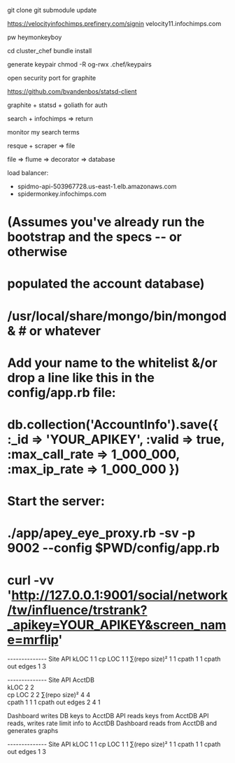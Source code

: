 
git clone
git submodule update

https://velocityinfochimps.prefinery.com/signin
velocity11.infochimps.com

pw heymonkeyboy


cd cluster_chef
bundle install

generate keypair
chmod -R og-rwx .chef/keypairs


open security port for graphite

https://github.com/bvandenbos/statsd-client




graphite + statsd + goliath for auth


search + infochimps => return

monitor my search terms

resque + scraper => file

file => flume => decorator => database


load balancer:
* spidmo-api-503967728.us-east-1.elb.amazonaws.com
* spidermonkey.infochimps.com


# (Assumes you've already run the bootstrap and the specs -- or otherwise
# populated the account database)
#
#   /usr/local/share/mongo/bin/mongod & # or whatever
#
# Add your name to the whitelist &/or drop a line like this in the config/app.rb file:
#
#   db.collection('AccountInfo').save({ :_id => 'YOUR_APIKEY', :valid => true,  :max_call_rate => 1_000_000, :max_ip_rate => 1_000_000 })
#
# Start the server:
#
#   ./app/apey_eye_proxy.rb -sv -p 9002 --config $PWD/config/app.rb
#
#
#
#   curl -vv 'http://127.0.0.1:9001/social/network/tw/influence/trstrank?_apikey=YOUR_APIKEY&screen_name=mrflip'





      		
--------------	Site     API
kLOC           	1        1
cp LOC        	1        1
∑(repo size)² 	1        1
cpath         	1        1
cpath out edges	1        3 


--------------	Site     API	AcctDB	
kLOC    	2        2            	
cp LOC        	2        2
∑(repo size)² 	4        4     	        
cpath         	1        1      1
cpath out edges	2        4      1

Dashboard writes DB keys to AcctDB
API reads keys from AcctDB
API reads, writes rate limit info to AcctDB
Dashboard reads from AcctDB and generates graphs


--------------	Site     API
kLOC           	1        1
cp LOC        	1        1
∑(repo size)² 	1        1
cpath         	1        1
cpath out edges	1        3 
                

